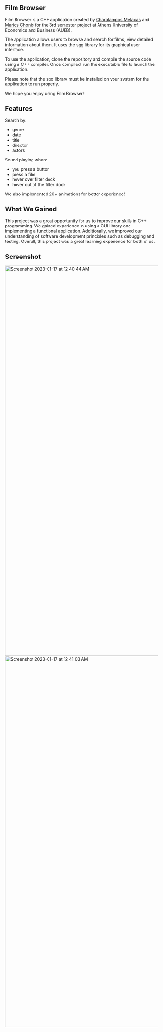 Film Browser
----------------------
Film Browser is a C++ application created by [Charalampos Metaxas](https://github.com/harabalos) and [Marios Chonis](https://github.com/MariosChionis) for the 3rd semester project at Athens University of Economics and Business (AUEB).

The application allows users to browse and search for films, view detailed information about them. It uses the sgg library for its graphical user interface.

To use the application, clone the repository and compile the source code using a C++ compiler. Once compiled, run the executable file to launch the application.

Please note that the sgg library must be installed on your system for the application to run properly.

We hope you enjoy using Film Browser!

Features
---------------------
Search by:
- genre
- date
- title
- director
- actors

Sound playing when:
- you press a button
- press a film
- hover over filter dock
- hover out of the filter dock

We also implemented 20+ animations for better experience!

What We Gained
---------------------
This project was a great opportunity for us to improve our skills in C++ programming. We gained experience in using a GUI library and implementing a functional application. Additionally, we improved our understanding of software development principles such as debugging and testing. Overall, this project was a great learning experience for both of us.


Screenshot
--------------
<img width="1287" alt="Screenshot 2023-01-17 at 12 40 44 AM" src="https://user-images.githubusercontent.com/92236091/212776074-bf5d4f5a-7348-4f73-a539-60091b43271c.png">

<img width="1225" alt="Screenshot 2023-01-17 at 12 41 03 AM" src="https://user-images.githubusercontent.com/92236091/212775978-b2514404-d52e-4127-b1b2-e4dc29e27695.png">
